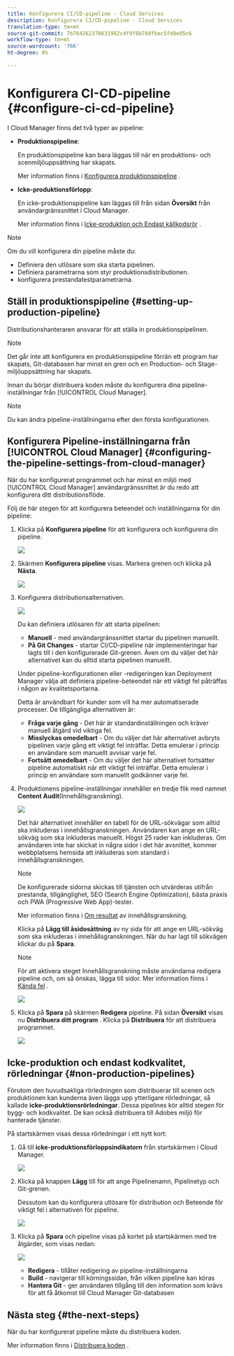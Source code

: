 ```yaml
---
title: Konfigurera CI/CD-pipeline - Cloud Services
description: Konfigurera CI/CD-pipeline - Cloud Services
translation-type: tm+mt
source-git-commit: 7b764262370631982c4f9f8b760fbec5fd0e05c6
workflow-type: tm+mt
source-wordcount: '766'
ht-degree: 0%

---
```



# Konfigurera CI-CD-pipeline {#configure-ci-cd-pipeline}

I Cloud Manager finns det två typer av pipeline:

* **Produktionspipeline**:

   En produktionspipeline kan bara läggas till när en produktions- och scenmiljöuppsättning har skapats.

   Mer information finns i [Konfigurera produktionspipeline](configure-pipeline.md#setting-up-the-pipeline) .

* **Icke-produktionsförlopp**:

   En icke-produktionspipeline kan läggas till från sidan **Översikt** från användargränssnittet i Cloud Manager.

   Mer information finns i [Icke-produktion och Endast källkodsrör](configure-pipeline.md#non-production-pipelines) .

>[!NOTE]
>Om du vill konfigurera din pipeline måste du:
> * Definiera den utlösare som ska starta pipelinen.
> * Definiera parametrarna som styr produktionsdistributionen.
> * konfigurera prestandatestparametrarna.


## Ställ in produktionspipeline {#setting-up-production-pipeline}

Distributionshanteraren ansvarar för att ställa in produktionspipelinen.

>[!NOTE]
>Det går inte att konfigurera en produktionspipeline förrän ett program har skapats, Git-databasen har minst en gren och en Production- och Stage-miljöuppsättning har skapats.

Innan du börjar distribuera koden måste du konfigurera dina pipeline-inställningar från [!UICONTROL Cloud Manager].

>[!NOTE]
>
>Du kan ändra pipeline-inställningarna efter den första konfigurationen.

## Konfigurera Pipeline-inställningarna från [!UICONTROL Cloud Manager] {#configuring-the-pipeline-settings-from-cloud-manager}

När du har konfigurerat programmet och har minst en miljö med [!UICONTROL Cloud Manager] användargränssnittet är du redo att konfigurera ditt distributionsflöde.

Följ de här stegen för att konfigurera beteendet och inställningarna för din pipeline:

1. Klicka på **Konfigurera pipeline** för att konfigurera och konfigurera din pipeline.

   ![](assets/set-up-pipeline1.png)

1. Skärmen **Konfigurera pipeline** visas. Markera grenen och klicka på **Nästa**.

   ![](assets/setup-pipeline-1.png)

1. Konfigurera distributionsalternativen.

   ![](assets/setup-pipeline-2.png)

   Du kan definiera utlösaren för att starta pipelinen:

   * **Manuell** - med användargränssnittet startar du pipelinen manuellt.
   * **På Git Changes** - startar CI/CD-pipeline när implementeringar har lagts till i den konfigurerade Git-grenen. Även om du väljer det här alternativet kan du alltid starta pipelinen manuellt.

   Under pipeline-konfigurationen eller -redigeringen kan Deployment Manager välja att definiera pipeline-beteendet när ett viktigt fel påträffas i någon av kvalitetsportarna.

   Detta är användbart för kunder som vill ha mer automatiserade processer. De tillgängliga alternativen är:

   * **Fråga varje gång** - Det här är standardinställningen och kräver manuell åtgärd vid viktiga fel.
   * **Misslyckas omedelbart** - Om du väljer det här alternativet avbryts pipelinen varje gång ett viktigt fel inträffar. Detta emulerar i princip en användare som manuellt avvisar varje fel.
   * **Fortsätt omedelbart** - Om du väljer det här alternativet fortsätter pipeline automatiskt när ett viktigt fel inträffar. Detta emulerar i princip en användare som manuellt godkänner varje fel.


1. Produktionens pipeline-inställningar innehåller en tredje flik med namnet **Content Audit**(Innehållsgranskning).

   ![](assets/content-audit-1.png)

   Det här alternativet innehåller en tabell för de URL-sökvägar som alltid ska inkluderas i innehållsgranskningen. Användaren kan ange en URL-sökväg som ska inkluderas manuellt. Högst 25 rader kan inkluderas. Om användaren inte har skickat in några sidor i det här avsnittet, kommer webbplatsens hemsida att inkluderas som standard i innehållsgranskningen.

   >[!NOTE]
   > De konfigurerade sidorna skickas till tjänsten och utvärderas utifrån prestanda, tillgänglighet, SEO (Search Engine Optimization), bästa praxis och PWA (Progressive Web App)-tester.

   Mer information finns i [Om resultat](/help/implementing/cloud-manager/content-audit-testing.md) av innehållsgranskning.

   Klicka på **Lägg till åsidosättning** av ny sida för att ange en URL-sökväg som ska inkluderas i innehållsgranskningen. När du har lagt till sökvägen klickar du på **Spara**.

   >[!NOTE]
   >För att aktivera steget Innehållsgranskning måste användarna redigera pipeline och, om så önskas, lägga till sidor. Mer information finns i [Kända fel](/help/release-notes/release-notes-cloud/release-notes-current.md#known-issues-cm) .

   ![](assets/content-audit2.png)

1. Klicka på **Spara** på skärmen **Redigera** pipeline. På sidan **Översikt** visas nu **Distribuera ditt program** . Klicka på **Distribuera** för att distribuera programmet.

   ![](assets/configure-pipeline5.png)


## Icke-produktion och endast kodkvalitet, rörledningar {#non-production-pipelines}

Förutom den huvudsakliga rörledningen som distribuerar till scenen och produktionen kan kunderna även lägga upp ytterligare rörledningar, så kallade **icke-produktionsrörledningar**. Dessa pipelines kör alltid stegen för bygg- och kodkvalitet. De kan också distribuera till Adobes miljö för hanterade tjänster.

På startskärmen visas dessa rörledningar i ett nytt kort:

1. Gå till **icke-produktionsförloppsindikatorn** från startskärmen i Cloud Manager.

   ![](assets/configure-pipeline6.png)

1. Klicka på knappen **Lägg** till för att ange Pipelinenamn, Pipelinetyp och Git-grenen.

   Dessutom kan du konfigurera utlösare för distribution och Beteende för viktigt fel i alternativen för pipeline.

   ![](assets/non-prod-pipe1.png)

1. Klicka på **Spara** och pipeline visas på kortet på startskärmen med tre åtgärder, som visas nedan:

   ![](assets/configure-pipeline8.png)

   * **Redigera** - tillåter redigering av pipeline-inställningarna
   * **Build** - navigerar till körningssidan, från vilken pipeline kan köras
   * **Hantera Git** - ger användaren tillgång till den information som krävs för att få åtkomst till Cloud Manager Git-databasen

## Nästa steg {#the-next-steps}

När du har konfigurerat pipeline måste du distribuera koden.

Mer information finns i [Distribuera koden](deploy-code.md) .
